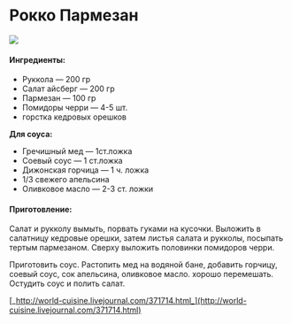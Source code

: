 # Рокко Пармезан

![](https://s-media-cache-ak0.pinimg.com/564x/1f/cd/b2/1fcdb2ed9be3da7c9d39ce0d3e6a08bf.jpg)

#### Ингредиенты:

* Руккола — 200 гр
* Салат айсберг — 200 гр
* Пармезан — 100 гр
* Помидоры черри — 4-5 шт.
* горстка кедровых орешков

**Для соуса:**

* Гречишный мед — 1ст.ложка
* Соевый соус — 1 ст.ложка
* Дижонская горчица — 1 ч. ложка
* 1/3 свежего апельсина
* Оливковое масло — 2-3 ст. ложки

#### Приготовление:

Салат и рукколу вымыть, порвать гуками на кусочки. Выложить в салатницу кедровые орешки, затем листья салата и рукколы, посыпать тертым пармезаном. Сверху выложить половинки помидоров черри.

Приготовить соус. Растопить мед на водяной бане, добавить горчицу, соевый соус, сок апельсина, оливковое масло. хорошо перемешать. Остудить соус и полить салат.

[_http://world-cuisine.livejournal.com/371714.html_](http://world-cuisine.livejournal.com/371714.html)

